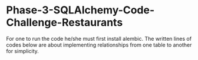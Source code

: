 # Phase-3-SQLAlchemy-Code-Challenge-Restaurants
For one to run the code he/she must first install alembic.
The written lines of codes below are about implementing relationships from one table to another for simplicity.